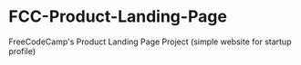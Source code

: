 # FCC-Product-Landing-Page
FreeCodeCamp's Product Landing Page Project (simple website for startup profile)
